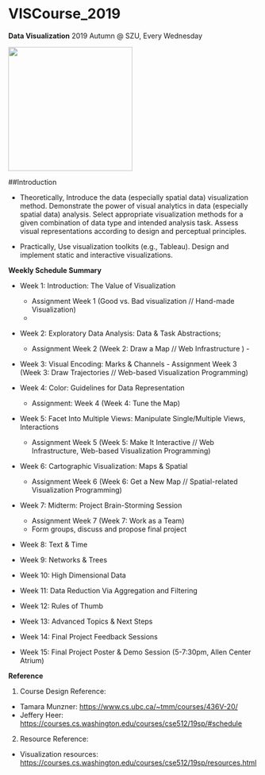 # VISCourse_2019
**Data Visualization** 2019 Autumn @ SZU, Every Wednesday 

<img src="https://github.com/deardeer/SpatialSeminar/blob/master/rc/cover.jpeg" height="250">

##Introduction

- Theoretically, Introduce the data (especially spatial data) visualization method. Demonstrate the power of visual analytics in data (especially spatial data) analysis. Select appropriate visualization methods for a given combination of data type and intended analysis task. Assess visual representations according to design and perceptual principles.

- Practically, Use visualization toolkits (e.g., Tableau). Design and implement static and interactive visualizations.

**Weekly Schedule Summary**

- Week 1: Introduction: The Value of Visualization
	- Assignment Week 1 (Good vs. Bad visualization // Hand-made Visualization)
	- 
- Week 2: Exploratory Data Analysis: Data & Task Abstractions; 
	- Assignment Week 2 (Week 2: Draw a Map // Web Infrastructure )	- 
- Week 3: Visual Encoding: Marks & Channels	- Assignment Week 3 (Week 3: Draw Trajectories // Web-based Visualization Programming)

- Week 4: Color: Guidelines for Data Representation
	- Assignment: Week 4 (Week 4: Tune the Map)

- Week 5: Facet Into Multiple Views: Manipulate Single/Multiple Views, Interactions
	- Assignment Week 5 (Week 5: Make It Interactive // Web Infrastructure, Web-based Visualization Programming)
	
- Week 6: Cartographic Visualization: Maps & Spatial 
	- Assignment Week 6 (Week 6: Get a New Map // Spatial-related Visualization Programming)

- Week 7: Midterm: Project Brain-Storming Session
	- Assignment Week 7 (Week 7: Work as a Team)
	- Form groups, discuss and propose final project

- Week 8: Text & Time
- Week 9: Networks & Trees
- Week 10: High Dimensional Data
- Week 11: Data Reduction Via Aggregation and Filtering
- Week 12: Rules of Thumb
- Week 13: Advanced Topics & Next Steps

- Week 14: Final Project Feedback Sessions
- Week 15: Final Project Poster & Demo Session (5-7:30pm, Allen Center Atrium)

**Reference**

1. Course Design Reference:
- Tamara Munzner: https://www.cs.ubc.ca/~tmm/courses/436V-20/
- Jeffery Heer: https://courses.cs.washington.edu/courses/cse512/19sp/#schedule

2. Resource Reference:
- Visualization resources: https://courses.cs.washington.edu/courses/cse512/19sp/resources.html

